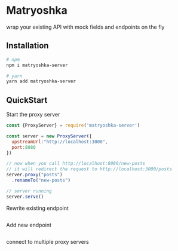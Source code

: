 # Matryoshka
wrap your existing API with mock fields and endpoints on the fly
## Installation
```bash
# npm
npm i matryoshka-server

# yarn
yarn add matryoshka-server
```

## QuickStart
Start the proxy server
```js
const {ProxyServer} = require('matryoshka-server')

const server = new ProxyServer({
  upstreamUrl:"http://localhost:3000",
  port:8080
})

// now when you call http://localhost:8080/new-posts
// it will redirect the request to http://localhost:3000/posts
server.proxy("posts")
  .renameTo("new-posts")

// server running 
server.serve() 

```

Rewrite existing endpoint
```js

```

Add new endpoint
```js

```

connect to multiple proxy servers
```js
```


